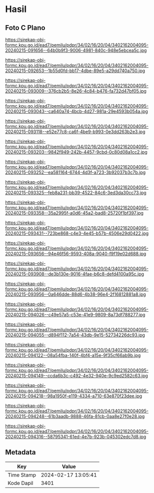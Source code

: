 # Hasil

## Foto C Plano

https://sirekap-obj-formc.kpu.go.id/ead7/pemilu/pdpr/34/02/16/20/04/3402162004095-20240215-091656--64b0b9f3-9006-4981-840c-948e5ebcea5c.jpg

https://sirekap-obj-formc.kpu.go.id/ead7/pemilu/pdpr/34/02/16/20/04/3402162004095-20240215-092653--1b55d0fd-bb17-4dbe-89e5-a29dd740a750.jpg

https://sirekap-obj-formc.kpu.go.id/ead7/pemilu/pdpr/34/02/16/20/04/3402162004095-20240215-093009--376cb2b5-8e26-4c84-b476-fa732d47bf05.jpg

https://sirekap-obj-formc.kpu.go.id/ead7/pemilu/pdpr/34/02/16/20/04/3402162004095-20240215-093043--ca640a74-4bcb-4d27-981a-29e4593b054a.jpg

https://sirekap-obj-formc.kpu.go.id/ead7/pemilu/pdpr/34/02/16/20/04/3402162004095-20240215-093118--e52e77c8-ca6f-4be9-b993-0e3dd263b2e3.jpg

https://sirekap-obj-formc.kpu.go.id/ead7/pemilu/pdpr/34/02/16/20/04/3402162004095-20240215-093203--9842f949-242b-4457-9cbd-0c80d08a1cc2.jpg

https://sirekap-obj-formc.kpu.go.id/ead7/pemilu/pdpr/34/02/16/20/04/3402162004095-20240215-093252--ea581164-6744-4d3f-a723-3b92037b3c7b.jpg

https://sirekap-obj-formc.kpu.go.id/ead7/pemilu/pdpr/34/02/16/20/04/3402162004095-20240215-093325--feb8a231-bb39-4522-84c6-3ed3da30cc73.jpg

https://sirekap-obj-formc.kpu.go.id/ead7/pemilu/pdpr/34/02/16/20/04/3402162004095-20240215-093358--35a2995f-a0d6-45a2-bad8-25720f1bf397.jpg

https://sirekap-obj-formc.kpu.go.id/ead7/pemilu/pdpr/34/02/16/20/04/3402162004095-20240215-093431--723be868-c4e3-4e45-b57b-4506e29d0422.jpg

https://sirekap-obj-formc.kpu.go.id/ead7/pemilu/pdpr/34/02/16/20/04/3402162004095-20240215-093656--94e46f56-9593-408a-9040-f9f19e02d688.jpg

https://sirekap-obj-formc.kpu.go.id/ead7/pemilu/pdpr/34/02/16/20/04/3402162004095-20240215-093908--de3b130e-9016-4fae-b6c8-defd4100a95c.jpg

https://sirekap-obj-formc.kpu.go.id/ead7/pemilu/pdpr/34/02/16/20/04/3402162004095-20240215-093956--0a646dde-88d6-4b38-96e4-2f16812881a8.jpg

https://sirekap-obj-formc.kpu.go.id/ead7/pemilu/pdpr/34/02/16/20/04/3402162004095-20240215-094026--c49e57a5-c53e-41e9-9809-8a73df788277.jpg

https://sirekap-obj-formc.kpu.go.id/ead7/pemilu/pdpr/34/02/16/20/04/3402162004095-20240215-094055--d894f112-7a54-43db-9e15-52734226dc93.jpg

https://sirekap-obj-formc.kpu.go.id/ead7/pemilu/pdpr/34/02/16/20/04/3402162004095-20240215-094122--08a54fba-140f-4bf4-a15e-9f35cf66ab9b.jpg

https://sirekap-obj-formc.kpu.go.id/ead7/pemilu/pdpr/34/02/16/20/04/3402162004095-20240215-094149--ccda6b3c-c492-4e32-940e-9c9ed2582c63.jpg

https://sirekap-obj-formc.kpu.go.id/ead7/pemilu/pdpr/34/02/16/20/04/3402162004095-20240215-094218--98a1950f-e119-4334-a710-63e870f23dee.jpg

https://sirekap-obj-formc.kpu.go.id/ead7/pemilu/pdpr/34/02/16/20/04/3402162004095-20240215-094248--61b3aadb-9888-46fa-81cb-0aa8e27f0e28.jpg

https://sirekap-obj-formc.kpu.go.id/ead7/pemilu/pdpr/34/02/16/20/04/3402162004095-20240215-094316--58795341-61ed-4e7b-923b-045302edc7d8.jpg


## Metadata

| Key        | Value               |
| ---------- | ------------------- |
| Time Stamp | 2024-02-17 13:05:41 |
| Kode Dapil | 3401                |



